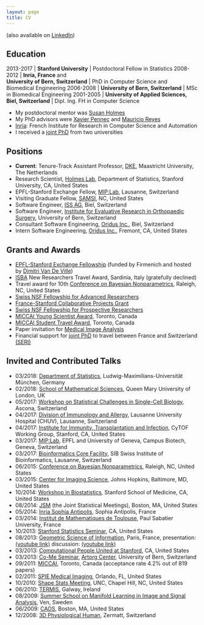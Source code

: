 ```yaml
---
layout: page
title: CV
---
```


(also available on [LinkedIn](https://www.linkedin.com/in/christof-seiler-2419294/))

## Education

2013-2017 | **Stanford University**                                        | Postdoctoral Fellow in Statistics
2008-2012 | **Inria, France** and <br> **University of Bern, Switzerland** | PhD in Computer Science and <br> Biomedical Engineering
2006-2008 | **University of Bern, Switzerland**                            | MSc in Biomedical Engineering
2001-2005 | **University of Applied Sciences, Biel, Switzerland**          | Dipl. Ing. FH in Computer Science

* My postdoctoral mentor was [Susan Holmes](https://statweb.stanford.edu/~susan/susan_person.html)
* My PhD advisors were [Xavier Pennec](http://www-sop.inria.fr/members/Xavier.Pennec/) and [Mauricio Reyes](http://www.mauricioreyes.me/)
* [Inria](https://www.inria.fr/en/): French Institute for Research in Computer Science and Automation
* I received a [joint PhD](http://www.unibe.ch/studies/programs/doctorate/doctoral_degree/joint_supervision_doctorate/index_eng.html) from two universities

## Positions

* **Current**: Tenure-Track Assistant Professor, [DKE](https://www.maastrichtuniversity.nl/about-um/faculties/science-and-engineering/fse-departments/department-data-science-and-knowledge), Maastricht University, The Netherlands
* Research Scientist, [Holmes Lab](http://statweb.stanford.edu/~susan/lab_index.html), Department of Statistics, Stanford University, CA, United States
* EPFL-Stanford Exchange Fellow, [MIP:Lab](https://miplab.epfl.ch/), Lausanne, Switzerland
* Visiting Graduate Fellow, [SAMSI](https://www.samsi.info/), NC, United States
* Software Engineer, [ISS AG](http://www.iss-ag.ch/en), Biel, Switzerland
* Software Engineer, [Institute for Evaluative Research in Orthopaedic Surgery](http://www.swissrdl.unibe.ch/about_us/history/index_eng.html), University of Bern, Switzerland
* Consultant Software Engineering, [Oridus Inc.](https://www.bloomberg.com/research/stocks/private/snapshot.asp?privcapid=524394), Biel, Switzerland
* Intern Software Engineering, [Oridus Inc.](https://www.bloomberg.com/research/stocks/private/snapshot.asp?privcapid=524394), Fremont, CA, United States

## Grants and Awards

* [EPFL-Stanford Exchange Fellowship](https://neuroscience.stanford.edu/research/funded-research/improve-reproducibility-and-transparency-eld-neuroimaging-applying) (funded by Firmenich and hosted by [Dimitri Van De Ville](http://miplab.epfl.ch/index.php/people/vandeville))
* [ISBA](http://www.corsiecongressi.com/isba2016/) New Researchers Travel Award, Sardinia, Italy (gratefully declined)
* Travel award for 10th [Conference on Bayesian Nonparametrics](https://www2.stat.duke.edu/bnp10/index.html), Raleigh, NC, United States
* [Swiss NSF Fellowship for Advanced Researchers](http://p3.snf.ch/project-158500)
* [France-Stanford Collaborative Projects Grant](http://francestanford.stanford.edu/collaborative_projects/grant_recipients/2013_2014)
* [Swiss NSF Fellowship for Prospective Researchers](http://p3.snf.ch/project-146281)
* [MICCAI Young Scientist Award](http://www.miccai.org/miccai-2011-toronto), Toronto, Canada
* [MICCAI Student Travel Award](http://www.miccai.org/miccai-2011-toronto), Toronto, Canada
* Paper invitation for [Medical Image Analysis](https://www.journals.elsevier.com/medical-image-analysis/)
* Financial support for [joint PhD](http://www.unibe.ch/studies/degree_programs/doctorate/doctoral_degree/joint_supervision_doctorate/index_eng.html) to travel between France and Switzerland [(SERI)](https://www.sbfi.admin.ch/sbfi/en/home.html)

## Invited and Contributed Talks

* 03/2018: [Department of Statistics](http://www.en.statistik.uni-muenchen.de/index.html), Ludwig-Maximilians-Universität München, Germany
* 02/2018: [School of Mathematical Sciences](https://www.qmul.ac.uk/maths/), Queen Mary University of London, UK
* 05/2017: [Workshop on Statistical Challenges in Single-Cell Biology](https://www.bsse.ethz.ch/cbg/cbg-news/ascona-2017.html), Ascona, Switzerland
* 04/2017: [Division of Immunology and Allergy](http://www.immunologyresearch.ch/), Lausanne University Hospital (CHUV), Lausanne, Switzerland
* 04/2017: [Institute for Immunity, Transplantation and Infection](https://iti.stanford.edu/), CyTOF Working Group, Stanford, CA, United States
* 03/2017: [MIP:Lab](https://miplab.epfl.ch/), EPFL and University of Geneva, Campus Biotech, Geneva, Switzerland
* 03/2017: [Bioinformatics Core Facility](http://bcf.isb-sib.ch/), SIB Swiss Institute of Bioinformatics, Lausanne, Switzerland
* 06/2015: [Conference on Bayesian Nonparametrics](https://www2.stat.duke.edu/bnp10/index.html), Raleigh, NC, United States
* 03/2015: [Center for Imaging Science](http://cis.jhu.edu/), Johns Hopkins, Baltimore, MD, United States
* 10/2014: [Workshop in Biostatistics](http://med.stanford.edu/dbds/education/workshop.html), Stanford School of Medicine, CA, United States
* 08/2014: [JSM](https://ww2.amstat.org/meetings/jsm/2014/program.cfm) (the Joint Statistical Meetings), Boston, MA, United States
* 05/2014: [Inria Sophia Antipolis](https://www.inria.fr/en/centre/sophia), Sophia Antipolis, France
* 03/2014: [Institut de Mathematiques de Toulouse](https://www.math.univ-toulouse.fr/), Paul Sabatier University, France
* 10/2013: [Stanford Statistics Seminar](https://statistics.stanford.edu/events/statistics-seminar), CA, United States
* 08/2013: [Geometric Science of Information](https://www.see.asso.fr/gsi2013), Paris, France, presentation: [(youtube link)](https://www.youtube.com/watch?v=KZO-EaJ6Qrc) discussion: [(youtube link)](https://www.youtube.com/watch?v=B22UeW_wOpg)
* 03/2013: [Computational People United at Stanford](http://web.stanford.edu/group/cpus/Home.html), CA, United States
* 03/2013: [Co-Me Seminar](http://www.snf.ch/en/researchinFocus/nccr/nccr-co-me/Pages/default.aspx), [Artorg Center](http://www.artorg.unibe.ch/), University of Bern, Switzerland
* 09/2011: [MICCAI](http://www.miccai.org/miccai-2011-toronto), Toronto, Canada (acceptance rate 4.2% out of 819 papers)
* 02/2011: [SPIE Medical Imaging](http://spie.org/conferences-and-exhibitions/past-conferences-and-exhibitions/medical-imaging-2011?SSO=1), Orlando, FL, United States
* 10/2010: [Shape Stats Meeting](http://midag.cs.unc.edu/shape_stats/Fall2010.html), UNC, Chapel Hill, NC, United States
* 06/2010: [TERMIS](https://www.termis.org/), Galway, Ireland
* 08/2009: [Summer School on Manifold Learning in Image and Signal Analysis](http://www2.imm.dtu.dk/projects/manifold/), Ven, Sweden
* 06/2009: [CAOS](http://www.caos-international.org/2009/), Boston, MA, United States
* 12/2008: [3D Physiological Human](http://3dph.miralab.unige.ch/), Zermatt, Switzerland
